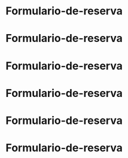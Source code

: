 # Formulario-de-reserva
# Formulario-de-reserva
# Formulario-de-reserva
# Formulario-de-reserva
# Formulario-de-reserva
# Formulario-de-reserva
